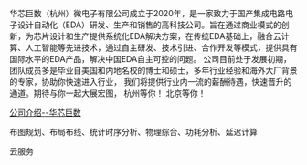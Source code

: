 华芯巨数（杭州）微电子有限公司成立于2020年，是一家致力于国产集成电路电子设计自动化（EDA）研发、生产和销售的高科技公司。旨在通过商业模式的创新，为芯片设计和生产提供系统化EDA解决方案，在传统EDA基础上，融合云计算、人工智能等先进技术，通过自主研发、技术引进、合作开发等模式，提供具有国际水平的EDA产品，解决中国EDA自主可控的问题。 公司目前处于发展初期，团队成员多是毕业自美国和内地名校的博士和硕士，多年行业经验和海外大厂背景的专家，协助你快速进入行业， 我们将提供行业内一流的薪酬待遇，快速晋升的通道。期待与你一起大展宏图， 杭州等你！ 北京等你！

[公司介绍--华芯巨数](file:///D:/onedrive/研究报告/工业软件行业分析/公司介绍--华芯巨数.pdf)

布图规划、布局布线、统计时序分析、物理综合、功耗分析、延迟计算

云服务


